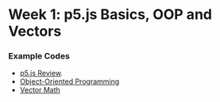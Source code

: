 # Week 1: p5.js Basics, OOP and Vectors

### Example Codes

- [p5.js Review](https://docs.google.com/document/d/1SwlymiC-GtLWn3lierr-RxoAMVOi-Rd8rHhorRjIm38/edit#bookmark=id.ljazkkdxd1za).
- [Object-Oriented Programming](https://docs.google.com/document/d/1SwlymiC-GtLWn3lierr-RxoAMVOi-Rd8rHhorRjIm38/edit#bookmark=id.vnl2q7dsqg1j)
- [Vector Math](https://docs.google.com/document/d/1SwlymiC-GtLWn3lierr-RxoAMVOi-Rd8rHhorRjIm38/edit#bookmark=id.hxylr7udd6f3)
